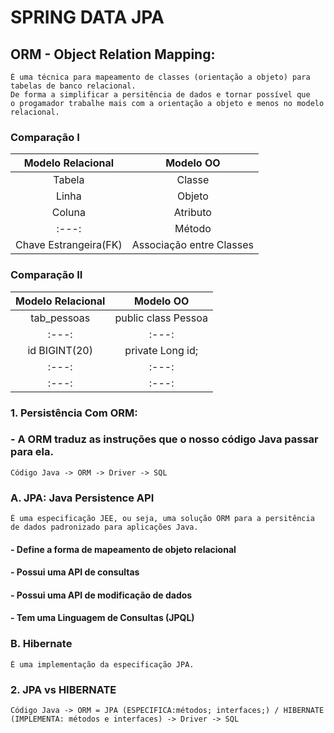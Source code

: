 # SPRING DATA JPA

## ORM - Object Relation Mapping:
````
É uma técnica para mapeamento de classes (orientação a objeto) para tabelas de banco relacional.
De forma a simplificar a persitência de dados e tornar possível que
o progamador trabalhe mais com a orientação a objeto e menos no modelo relacional.
````
### Comparação I

|   Modelo Relacional   | Modelo OO |
|   :---:     |   :---:     |
| Tabela  | Classe |
| Linha  | Objeto |
| Coluna  | Atributo |
| :---:   | Método |
| Chave Estrangeira(FK)  | Associação entre Classes |

### Comparação II

|   Modelo Relacional   | Modelo OO |
|   :---:     |   :---:     |
| tab_pessoas  | public class Pessoa |
| :---:  | :---: |
| id BIGINT(20)  | private Long id; |
| :---:   | :---: |
|:---:  | :---: |

### 1. Persistência Com ORM:
### - A ORM traduz as instruções que o nosso código Java passar para ela.
````
Código Java -> ORM -> Driver -> SQL
````
### A. JPA: Java Persistence API
````
É uma especificação JEE, ou seja, uma solução ORM para a persitência de dados padronizado para aplicações Java.
````
#### - Define a forma de mapeamento de objeto relacional
#### - Possui uma API de consultas
#### - Possui uma API de modificação de dados
#### - Tem uma Linguagem de Consultas (JPQL)

### B. Hibernate
````
É uma implementação da especificação JPA.
````
### 2. JPA vs HIBERNATE
````
Código Java -> ORM = JPA (ESPECIFICA:métodos; interfaces;) / HIBERNATE (IMPLEMENTA: métodos e interfaces) -> Driver -> SQL
````
